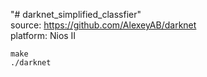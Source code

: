 "# darknet_simplified_classfier" <br />
source: https://github.com/AlexeyAB/darknet <br />
platform: Nios II <br />

`make` <br />
`./darknet` <br />

